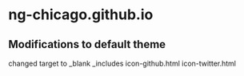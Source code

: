 # ng-chicago.github.io

## Modifications to default theme
changed target to _blank
_includes
        icon-github.html
        icon-twitter.html
